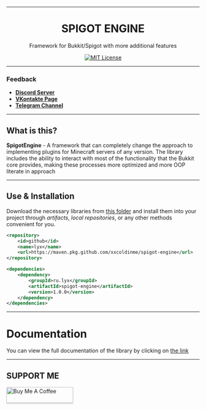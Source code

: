 <div align="center">

---

# SPIGOT ENGINE

Framework for Bukkit/Spigot with more additional features
<br>

[![MIT License](https://img.shields.io/github/license/pl3xgaming/Purpur?&logo=github)](LICENSE)

---
</div>

### Feedback

+ **[Discord Server](https://discord.gg/GmT9pUy8af)**
+ **[VKontakte Page](https://vk.com/xxcoldinme)**
+ **[Telegram Channel](https://vk.com/mamkin_it)**

---

## What is this?

**SpigotEngine** - A framework that can completely change the 
approach to implementing plugins for Minecraft servers 
of any version. The library includes the ability 
to interact with most of the functionality 
that the Bukkit core provides, making these processes more 
optimized and more OOP literate in approach

---

## Use & Installation

Download the necessary libraries from [this folder](target-compiled)
and install them into your project through *artifacts*,
*local repositories*, or any other methods convenient for you.

```xml
<repository>
    <id>github</id>
    <name>lyx</name>
    <url>https://maven.pkg.github.com/xxcoldinme/spigot-engine</url>
</repository>
```

```xml
<dependencies>
    <dependency>
        <groupId>ru.lyx</groupId>
        <artifactId>spigot-engine</artifactId>
        <version>1.0.0</version>
    </dependency>
</dependencies>
```

---

# Documentation

You can view the full documentation of the library by clicking on
[the link](https://github.com/xxcoldinme/spigot-engine/wiki)

---

## SUPPORT ME

<a href="https://www.buymeacoffee.com/itzstonlex" target="_blank"><img src="https://www.buymeacoffee.com/assets/img/custom_images/orange_img.png" alt="Buy Me A Coffee" style="height: 41px !important;width: 174px !important;box-shadow: 0px 3px 2px 0px rgba(190, 190, 190, 0.5) !important;-webkit-box-shadow: 0px 3px 2px 0px rgba(190, 190, 190, 0.5) !important;" ></a>

